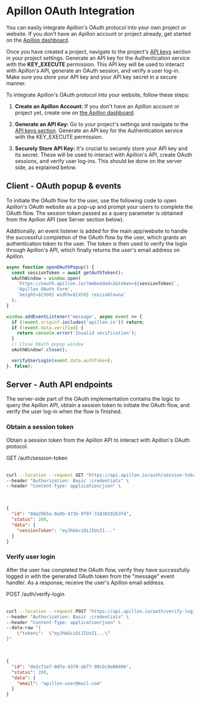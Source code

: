 # Apillon OAuth Integration

You can easily integrate Apillon's OAuth protocol into your own project or website. If you don't have an Apillon account or project already, get started on the [Apillon dashboard](https://app.apillon.io).

Once you have created a project, navigate to the project's [API keys](https://app.apillon.io/dashboard/api-keys) section in your project settings. Generate an API key for the Authentication service with the **KEY_EXECUTE** permission. This API key will be used to interact with Apillon's API, generate an OAuth session, and verify a user log-in. Make sure you store your API key and your API key secret in a secure manner.

To integrate Apillon's OAuth protocol into your website, follow these steps:

1. **Create an Apillon Account:** If you don't have an Apillon account or project yet, create one on [the Apillon dashboard](https://app.apillon.io).

2. **Generate an API Key:** Go to your project's settings and navigate to the [API keys section](https://app.apillon.io/dashboard/api-keys). Generate an API key for the Authentication service with the KEY_EXECUTE permission.

3. **Securely Store API Key:** It's crucial to securely store your API key and its secret. These will be used to interact with Apillon's API, create OAuth sessions, and verify user log-ins. This should be done on the server side, as explained below.

## Client - OAuth popup & events

To initiate the OAuth flow for the user, use the following code to open Apillon's OAuth website as a pop-up and prompt your users to complete the OAuth flow. The session token passed as a query parameter is obtained from the Apillon API (see Server section below).

Additionally, an event listener is added for the main app/website to handle the successful completion of the OAuth flow by the user, which grants an authentication token to the user. The token is then used to verify the login through Apillon's API, which finally returns the user's email address on Apillon.

```js
async function openOAuthPopup() {
  const sessionToken = await getAuthToken();
  oAuthWindow = window.open(
    `https://oauth.apillon.io/?embedded=1&token=${sessionToken}`,
    'Apillon OAuth Form',
    `height=${900} width=${450} resizable=no`
  );
}

window.addEventListener('message', async event => {
  if (!event.origin?.includes('apillon.io')) return;
  if (!event.data.verified) {
    return console.error('Invalid verification');
  }
  // Close OAuth popup window
  oAuthWindow?.close();

  verifyUserLogin(event.data.authToken);
}, false);
```
## Server - Auth API endpoints
The server-side part of the OAuth implementation contains the logic to query the Apillon API, obtain a session token to initiate the OAuth flow, and verify the user log-in when the flow is finished.

### Obtain a session token

Obtain a session token from the Apillon API to interact with Apillon's OAuth protocol.

<div class="request-url">GET /auth/session-token</div>

<div class="split_content">
  <div class="split_side">
    <br>
    <CodeGroup>
        <CodeGroupItem title="cURL" active>

```sh
curl --location --request GET "https://api.apillon.io/auth/session-token" \
--header "Authorization: Basic :credentials" \
--header "Content-Type: application/json" \
```

  </CodeGroupItem>
</CodeGroup>
  </div>
  <div class="split_side">
  <br>
  <CodeGroup>
    <CodeGroupItem title="Response">

```json
{
  "id": "0da29b5a-8a8b-473b-9f97-3183819263f4",
  "status": 200,
  "data": {
    "sessionToken": "eyJhbGciOiJIUzI1..."
  }
}
```

  </CodeGroupItem>
  </CodeGroup>

  </div>
</div>

### Verify user login

After the user has completed the OAuth flow, verify they have successfully logged in with the generated OAuth token from the "message" event handler. As a response, receive the user's Apillon email address.

<div class="request-url">POST /auth/verify-login</div>

<div class="split_content">
  <div class="split_side">
    <br>
    <CodeGroup>
        <CodeGroupItem title="cURL" active>

```sh
curl --location --request POST "https://api.apillon.io/auth/verify-login" \
--header "Authorization: Basic :credentials" \
--header "Content-Type: application/json" \
--data-raw "{
    \"token\":  \"eyJhbGciOiJIUzI1...\"
}"
```

  </CodeGroupItem>
</CodeGroup>
  </div>
  <div class="split_side">
  <br>
  <CodeGroup>
    <CodeGroupItem title="Response">

```json
{
  "id": "de2cf1e7-0dfe-4378-ab77-98cbc9a00496",
  "status": 200,
  "data": {
    "email": "apillon-user@mail.com"
  }
}
```

  </CodeGroupItem>
  </CodeGroup>

  </div>
</div>


